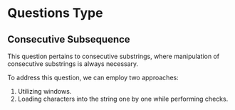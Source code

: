 # Questions Type
## Consecutive Subsequence
This question pertains to consecutive substrings, where manipulation of consecutive substrings is always necessary.

To address this question, we can employ two approaches:
1. Utilizing windows.
2. Loading characters into the string one by one while performing checks.